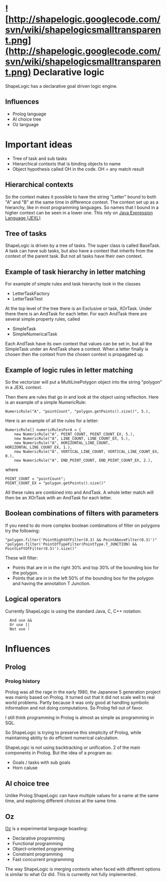 # ![http://shapelogic.googlecode.com/svn/wiki/shapelogicsmalltransparent.png](http://shapelogic.googlecode.com/svn/wiki/shapelogicsmalltransparent.png) Declarative logic #

ShapeLogic has a declarative goal driven logic engine.

## Influences ##
  * Prolog language
  * AI choice tree
  * Oz language

# Important ideas #
  * Tree of task and sub tasks
  * Hierarchical contexts that is binding objects to name
  * Object hypothesis called OH in the code. OH = any match result

## Hierarchical contexts ##
So the context makes it possible to have the string "Letter" bound to both "A" and "B" at the same time in difference context. The context set up as a hierarchy, like in most programming languages. So names that I bound in a higher context can be seen in a lower one.
This rely on [Java Expression Language (JEXL)](http://commons.apache.org/jexl/)

## Tree of tasks ##
ShapeLogic is driven by a tree of tasks. The super class is called BaseTask.
A task can have sub tasks, but also have a context that inherits from the context of the parent task. But not all tasks have their own context.

## Example of task hierarchy in letter matching ##
For example of simple rules and task hierarchy look in the classes
  * LetterTaskFactory
  * LetterTaskTest

At the top level of the tree there is an Exclusive or task, XOrTask.
Under there there is an AndTask for each letter.
For each AndTask there are several simple property rules, called
  * SimpleTask
  * SimpleNumericalTask

Each AndTask have its own context that values can be set in, but all the SimpleTask under an AndTask share a context. When a letter finally is chosen then the context from the chosen context is propagated up.

## Example of logic rules in letter matching ##

So the vectorizer will put a MultiLinePolygon object into the string
"polygon" in a JEXL context.


Then there are rules that go in and look at the object using reflection.
Here is an example of a simple NumericRule:
```
NumericRule("A", "pointCount", "polygon.getPoints().size()", 5.),
```

Here is an example of all the rules for a letter:
```
NumericRule[] numericRulesForA = {
    new NumericRule("A", POINT_COUNT, POINT_COUNT_EX, 5.),
    new NumericRule("A", LINE_COUNT, LINE_COUNT_EX, 5.),
    new NumericRule("A", HORIZONTAL_LINE_COUNT, HORIZONTAL_LINE_COUNT_EX, 1.),
    new NumericRule("A", VERTICAL_LINE_COUNT, VERTICAL_LINE_COUNT_EX, 0.),
    new NumericRule("A", END_POINT_COUNT, END_POINT_COUNT_EX, 2.),
```

where

```
POINT_COUNT = "pointCount";
POINT_COUNT_EX = "polygon.getPoints().size()"
```

All these rules are combined into and AndTask.
A whole letter match will then be an XOrTask with an AndTask for each letter.

## Boolean combinations of filters with parameters ##
If you need to do more complex boolean combinations of filter on polygons try the following:
```
"polygon.filter('PointRightOfFilter(0.3) && PointAboveFilter(0.3)')"
"polygon.filter('PointOfTypeFilter(PointType.T_JUNCTION) && PointLeftOfFilter(0.5)').size()"
```

These will filter:
  * Points that are in in the right 30% and top 30% of the bounding box for the polygon.
  * Points that are in in the left 50% of the bounding box for the polygon and having the annotation T Junction.

## Logical operators ##

Currently ShapeLogic is using the standard Java, C, C++ notation:
```
  And use &&
  Or use ||
  Not use !
```

# Influences #

## Prolog ##

### Prolog history ###
Prolog was all the rage in the early 1980, the Japanese 5 generation project was mainly based on Prolog. It turned out that it did not scale well to real world problems. Partly because it was only good at handling symbolic information and not doing computations.
So Prolog fell out of favor.

I still think programming in Prolog is almost as simple as programming in SQL.

So ShapeLogic is trying to preserve this simplicity of Prolog, while maintaining ability to do efficient numerical calculation.

ShapeLogic is not using backtracking or unification. 2 of the main components in Prolog.
But the idea of a program as:
  * Goals / tasks with sub goals
  * Horn caluse

## AI choice tree ##
Unlike Prolog ShapeLogic can have multiple values for a name at the same time, and exploring different choices at the same time.

## Oz ##
[Oz](http://www.mozart-oz.org/) is a experimental language boasting:
  * Declarative programming
  * Functional programming
  * Object-oriented programming
  * Constraint programming
  * Fast concurrent programming

The way ShapeLogic is merging contexts when faced with different options is similar to what Oz did. This is currently not fully implemented.